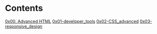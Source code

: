 # Contents

[0x00. Advanced HTML](https://github.com/alchemistlowkey/alx-frontend/tree/main/0x00-html_advanced)
[0x01-developer_tools](https://github.com/alchemistlowkey/alx-frontend/tree/main/0x01-developer_tools)
[0x02-CSS_advanced](https://github.com/alchemistlowkey/alx-frontend/tree/main/0x02-CSS_advanced)
[0x03-responsive_design](https://github.com/alchemistlowkey/alx-frontend/tree/main/0x03-responsive_design)
